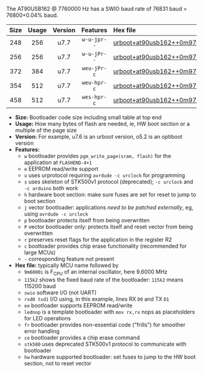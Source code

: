 The AT90USB162 @ 7760000 Hz has a SWIO baud rate of 76831 baud = 76800+0.04% baud.

|Size|Usage|Version|Features|Hex file|
|:-:|:-:|:-:|:-:|:--|
|248|256|u7.7|`w-u-jpr--`|[urboot+at90usb162++0m9700i++++9k6_swio_rxd2_txd3_lednop.hex](https://raw.githubusercontent.com/stefanrueger/urboot.hex/main/mcus/at90usb162/internal_oscillator/fint++0m9700_Hz/br++++9k6_bps/urboot+at90usb162++0m9700i++++9k6_swio_rxd2_txd3_lednop.hex)|
|256|256|u7.7|`w-u-jPr--`|[urboot+at90usb162++0m9700i++++9k6_swio_rxd2_txd3.hex](https://raw.githubusercontent.com/stefanrueger/urboot.hex/main/mcus/at90usb162/internal_oscillator/fint++0m9700_Hz/br++++9k6_bps/urboot+at90usb162++0m9700i++++9k6_swio_rxd2_txd3.hex)|
|372|384|u7.7|`weu-jPr-c`|[urboot+at90usb162++0m9700i++++9k6_swio_rxd2_txd3_ee_lednop_fr_ce.hex](https://raw.githubusercontent.com/stefanrueger/urboot.hex/main/mcus/at90usb162/internal_oscillator/fint++0m9700_Hz/br++++9k6_bps/urboot+at90usb162++0m9700i++++9k6_swio_rxd2_txd3_ee_lednop_fr_ce.hex)|
|354|512|u7.7|`weu-hpr-c`|[urboot+at90usb162++0m9700i++++9k6_swio_rxd2_txd3_ee_lednop_fr_ce_hw.hex](https://raw.githubusercontent.com/stefanrueger/urboot.hex/main/mcus/at90usb162/internal_oscillator/fint++0m9700_Hz/br++++9k6_bps/urboot+at90usb162++0m9700i++++9k6_swio_rxd2_txd3_ee_lednop_fr_ce_hw.hex)|
|458|512|u7.7|`wes-hpr-c`|[urboot+at90usb162++0m9700i++++9k6_swio_rxd2_txd3_ee_lednop_fr_ce_stk500_hw.hex](https://raw.githubusercontent.com/stefanrueger/urboot.hex/main/mcus/at90usb162/internal_oscillator/fint++0m9700_Hz/br++++9k6_bps/urboot+at90usb162++0m9700i++++9k6_swio_rxd2_txd3_ee_lednop_fr_ce_stk500_hw.hex)|

- **Size:** Bootloader code size including small table at top end
- **Usage:** How many bytes of flash are needed, ie, HW boot section or a multiple of the page size
- **Version:** For example, u7.6 is an urboot version, o5.2 is an optiboot version
- **Features:**
  + `w` bootloader provides `pgm_write_page(sram, flash)` for the application at `FLASHEND-4+1`
  + `e` EEPROM read/write support
  + `u` uses urprotocol requiring `avrdude -c urclock` for programming
  + `s` uses skeleton of STK500v1 protocol (deprecated); `-c urclock` and `-c arduino` both work
  + `h` hardware boot section: make sure fuses are set for reset to jump to boot section
  + `j` vector bootloader: applications *need to be patched externally*, eg, using `avrdude -c urclock`
  + `p` bootloader protects itself from being overwritten
  + `P` vector bootloader only: protects itself and reset vector from being overwritten
  + `r` preserves reset flags for the application in the register R2
  + `c` bootloader provides chip erase functionality (recommended for large MCUs)
  + `-` corresponding feature not present
- **Hex file:** typically MCU name followed by
  + `9m6000i` is F<sub>CPU</sub> of an internal oscillator, here 9.6000 MHz
  + `115k2` shows the fixed baud rate of the bootloader: `115k2` means 115200 baud
  + `swio` software I/O (not UART)
  + `rxd0 txd1` I/O using, in this example, lines RX `D0` and TX `D1`
  + `ee` bootloader supports EEPROM read/write
  + `lednop` is a template bootloader with `mov rx,rx` nops as placeholders for LED operations
  + `fr` bootloader provides non-essential code ("frills") for smoother error handling
  + `ce` bootloader provides a chip erase command
  + `stk500` uses deprecated STK500v1 protocol to communicate with bootloader
  + `hw` hardware supported bootloader: set fuses to jump to the HW boot section, not to reset vector
